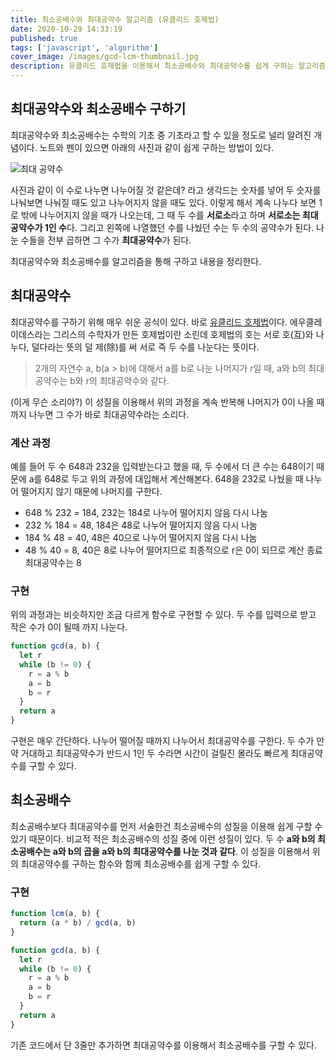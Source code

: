 ```yaml
---
title: 최소공배수와 최대공약수 알고리즘 (유클리드 호제법)
date: 2020-10-29 14:33:19
published: true
tags: ['javascript', 'algorithm']
cover_image: /images/gcd-lcm-thumbnail.jpg
description: 유클리드 호제법을 이용해서 최소공배수와 최대공약수를 쉽게 구하는 알고리즘을 구현
---
```


## 최대공약수와 최소공배수 구하기

최대공약수와 최소공배수는 수학의 기초 중 기초라고 할 수 있을 정도로 널리 알려진 개념이다. 노트와 펜이 있으면 아래의 사진과 같이 쉽게 구하는 방법이 있다.

![최대 공약수](/images/gcd.png)

사진과 같이 이 수로 나누면 나누어질 것 같은데? 라고 생각드는 숫자를 넣어 두 숫자를 나눠보면 나눠질 때도 있고 나누어지지 않을 때도 있다. 이렇게 해서 계속 나누다 보면 1로 밖에 나누어지지 않을 때가 나오는데, 그 때 두 수를 **서로소**라고 하며 **서로소는 최대공약수가 1인 수**다. 그리고 왼쪽에 나열했던 수를 나눴던 수는 두 수의 공약수가 된다. 나눈 수들을 전부 곱하면 그 수가 **최대공약수**가 된다.

최대공약수와 최소공배수를 알고리즘을 통해 구하고 내용을 정리한다.

## 최대공약수

최대공약수를 구하기 위해 매우 쉬운 공식이 있다. 바로 [유클리드 호제법](https://ko.wikipedia.org/wiki/%EC%9C%A0%ED%81%B4%EB%A6%AC%EB%93%9C_%ED%98%B8%EC%A0%9C%EB%B2%95)이다. 에우클레이데스라는 그리스의 수학자가 만든 호제법이란 소린데 호제법의 호는 서로 호(互)와 나누다, 덜다라는 뜻의 덜 제(除)를 써 서로 즉 두 수를 나눈다는 뜻이다.

> 2개의 자연수 a, b(a > b)에 대해서 a를 b로 나눈 나머지가 r일 때, a와 b의 최대공약수는 b와 r의 최대공약수와 같다.

(이게 무슨 소리야?) 이 성질을 이용해서 위의 과정을 계속 반복해 나머지가 0이 나올 때까지 나누면 그 수가 바로 최대공약수라는 소리다.

### 계산 과정

예를 들어 두 수 648과 232을 입력받는다고 했을 때, 두 수에서 더 큰 수는 648이기 때문에 a를 648로 두고 위의 과정에 대입해서 계산해본다. 648을 232로 나눴을 때 나누어 떨어지지 않기 때문에 나머지를 구한다.

- 648 % 232 = 184, 232는 184로 나누어 떨어지지 않음 다시 나눔
- 232 % 184 = 48, 184은 48로 나누어 떨어지지 않음 다시 나눔
- 184 % 48 = 40, 48은 40으로 나누어 떨어지지 않음 다시 나눔
- 48 % 40 = 8, 40은 8로 나누어 떨어지므로 최종적으로 r은 0이 되므로 계산 종료 최대공약수는 8

### 구현

위의 과정과는 비슷하지만 조금 다르게 함수로 구현할 수 있다. 두 수를 입력으로 받고 작은 수가 0이 될때 까지 나눈다.

```js
function gcd(a, b) {
  let r
  while (b != 0) {
    r = a % b
    a = b
    b = r
  }
  return a
}
```

구현은 매우 간단하다. 나누어 떨어질 때까지 나누어서 최대공약수를 구한다. 두 수가 만약 거대하고 최대공약수가 반드시 1인 두 수라면 시간이 걸릴진 몰라도 빠르게 최대공약수를 구할 수 있다.

## 최소공배수

최소공배수보다 최대공약수를 먼저 서술한건 최소공배수의 성질을 이용해 쉽게 구할 수 있기 때문이다. 비교적 적은 최소공배수의 성질 중에 이런 성질이 있다. 두 수 **a와 b의 최소공배수는 a와 b의 곱을 a와 b의 최대공약수를 나눈 것과 같다**. 이 성질을 이용해서 위의 최대공약수를 구하는 함수와 함께 최소공배수를 쉽게 구할 수 있다.

### 구현

```js
function lcm(a, b) {
  return (a * b) / gcd(a, b)
}

function gcd(a, b) {
  let r
  while (b != 0) {
    r = a % b
    a = b
    b = r
  }
  return a
}
```

기존 코드에서 단 3줄만 추가하면 최대공약수를 이용해서 최소공배수를 구할 수 있다.
